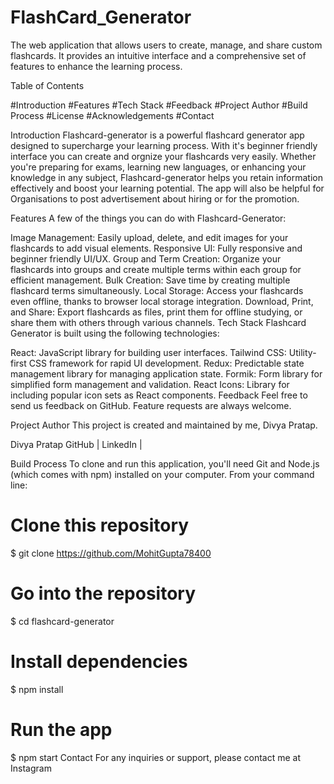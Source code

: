 # FlashCard_Generator

The web application that allows users to create, manage, and share custom flashcards. It provides an intuitive interface and a comprehensive set of features to enhance the learning process.

Table of Contents

#Introduction
#Features
#Tech Stack
#Feedback
#Project Author
#Build Process
#License
#Acknowledgements
#Contact

Introduction
Flashcard-generator is a powerful flashcard generator app designed to supercharge your learning process. With it's beginner friendly interface you can create and orgnize your flashcards very easily. Whether you're preparing for exams, learning new languages, or enhancing your knowledge in any subject, Flashcard-generator helps you retain information effectively and boost your learning potential. The app will also be helpful for Organisations to post advertisement about hiring or for the promotion.

Features
A few of the things you can do with Flashcard-Generator:

Image Management: Easily upload, delete, and edit images for your flashcards to add visual elements.
Responsive UI: Fully responsive and beginner friendly UI/UX.
Group and Term Creation: Organize your flashcards into groups and create multiple terms within each group for efficient management.
Bulk Creation: Save time by creating multiple flashcard terms simultaneously.
Local Storage: Access your flashcards even offline, thanks to browser local storage integration.
Download, Print, and Share: Export flashcards as files, print them for offline studying, or share them with others through various channels.
Tech Stack
Flashcard Generator is built using the following technologies:

React: JavaScript library for building user interfaces.
Tailwind CSS: Utility-first CSS framework for rapid UI development.
Redux: Predictable state management library for managing application state.
Formik: Form library for simplified form management and validation.
React Icons: Library for including popular icon sets as React components.
Feedback
Feel free to send us feedback on GitHub. Feature requests are always welcome.

Project Author
This project is created and maintained by me, Divya Pratap.

Divya Pratap
GitHub | LinkedIn |

Build Process
To clone and run this application, you'll need Git and Node.js (which comes with npm) installed on your computer. From your command line:

# Clone this repository
$ git clone https://github.com/MohitGupta78400

# Go into the repository
$ cd flashcard-generator

# Install dependencies
$ npm install

# Run the app
$ npm start
Contact
For any inquiries or support, please contact me at Instagram

